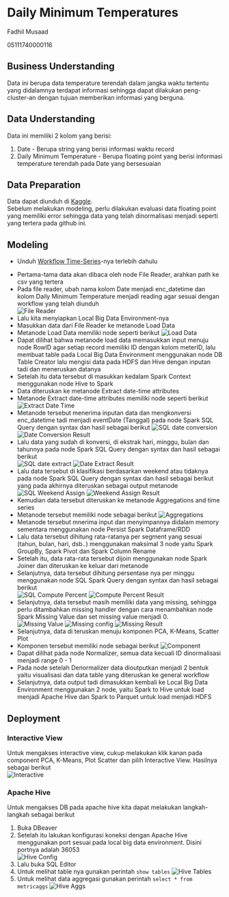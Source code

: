 # Daily Minimum Temperatures

Fadhil Musaad

05111740000116

## Business Understanding

Data ini berupa data temperature terendah dalam jangka waktu tertentu yang didalamnya terdapat informasi sehingga dapat dilakukan peng-cluster-an dengan tujuan memberikan informasi yang berguna.

## Data Understanding

Data ini memiliki 2 kolom yang berisi:
1. Date - Berupa string yang berisi informasi waktu record
2. Daily Minimum Temperature - Berupa floating point yang berisi informasi temperature terendah pada Date yang bersesuaian 

## Data Preparation

Data dapat diunduh di [Kaggle](https://www.kaggle.com/shenba/time-series-datasets).<br/>
Sebelum melakukan modeling, perlu dilakukan evaluasi data floating point yang memiliki error sehingga data yang telah dinormalisasi menjadi seperti yang tertera pada github ini.

## Modeling

- Unduh [Workflow Time-Series](https://hub.knime.com/knime/spaces/Examples/latest/10_Big_Data/02_Spark_Executor/09_Big_Data_Irish_Meter_on_Spark_only)-nya terlebih dahulu

* Pertama-tama data akan dibaca oleh node File Reader, arahkan path ke csv yang tertera
* Pada file reader, ubah nama kolom Date menjadi enc_datetime dan kolom Daily Minimum Temperature menjadi reading agar sesuai dengan workflow yang telah diunduh<br/>
![File Reader](img/filereader.png)
* Lalu kita menyiapkan Local Big Data Environment-nya
* Masukkan data dari File Reader ke metanode Load Data
* Metanode Load Data memiliki node seperti berikut
![Load Data](img/loaddata.png)
* Dapat dilihat bahwa metanode load data memasukkan input menuju node RowID agar setiap record memiliki ID dengan kolom meterID, lalu membuat table pada Local Big Data Environment menggunakan node DB Table Creator lalu mengisi data pada HDFS dan Hive dengan inputan tadi dan meneruskan datanya
* Setelah itu data tersebut di masukkan kedalam Spark Context menggunakan node Hive to Spark
* Data diteruskan ke metanode Extract date-time attributes
* Metanode Extract date-time attributes memiliki node seperti berikut
![Extract Date Time](img/extractdatetime.png)
* Metanode tersebut menerima inputan data dan mengkonversi enc_datetime tadi menjadi eventDate (Tanggal) pada node Spark SQL Query dengan syntax dan hasil sebagai berikut
![SQL date conversion](img/sqldateconversion.png)
![Date Conversion Result](img/dateconversionresult.png)
* Lalu data yang sudah di konversi, di ekstrak hari, minggu, bulan dan tahunnya pada node Spark SQL Query dengan syntax dan hasil sebagai berikut<br/>
![SQL date extract](img/sqldateextract.png)
![Date Extract Result](img/dateextractresult.png)
* Lalu data tersebut di klasifikasi berdasarkan weekend atau tidaknya pada node Spark SQL Query dengan syntax dan hasil sebagai berikut yang pada akhirnya diteruskan sebagai output metanode<br/>
![SQL Weekend Assign](img/sqlassignweekend.png)
![Weekend Assign Result](img/assignweekendresult.png)
* Kemudian data tersebut diteruskan ke metanode Aggregations and time series 
* Metanode tersebut memiliki node sebagai berikut
![Aggregations](img/aggregation.png)
* Metanode tersebut mnerima input dan menyimpannya didalam memory sementara menggunakan node Persist Spark Dataframe/RDD
* Lalu data tersebut dihitung rata-ratanya per segment yang sesuai (tahun, bulan, hari, dsb..) menggunakan maksimal 3 node yaitu Spark GroupBy, Spark Pivot dan Spark Column Rename 
* Setelah itu, data rata-rata tersebut dijoin menggunakan node Spark Joiner dan diteruskan ke keluar dari metanode
* Selanjutnya, data tersebut dihitung persentase nya per minggu  menggunakan node SQL Spark Query dengan syntax dan hasil sebagai berikut<br/>
![SQL Compute Percent](img/sqlcomputepct.png)
![Compute Percent Result](img/computepctresult.png)
* Selanjutnya, data tersebut masih memiliki data yang missing, sehingga perlu ditambahkan missing handler dengan cara menambahkan node Spark Missing Value dan set missing value menjadi 0.<br/>
![Missing Value](img/missingvalue.png)
![Missing config](img/missingconfig.png)
![Missing Result](img/missingresult.png)
* Selanjutnya, data di teruskan menuju komponen PCA, K-Means, Scatter Plot
* Komponen tersebut memiliki node sebagai berikut
![Component](img/pcakmeans.png)
* Dapat dilihat pada node Normalizer, semua data kecuali ID dinormalisasi menjadi range 0 - 1
* Pada node setelah Denormalizer data dioutputkan menjadi 2 bentuk yaitu visualisasi dan data table yang diteruskan ke general workflow
* Selanjutnya, data output tadi dimasukkan kembali ke Local Big Data Environment menggunakan 2 node, yaitu Spark to Hive untuk load menjadi Apache Hive dan Spark to Parquet untuk load menjadi HDFS

## Deployment
### Interactive View
Untuk mengakses interactive view, cukup melakukan klik kanan pada component PCA, K-Means, Plot Scatter dan pilih Interactive View. Hasilnya sebagai berikut<br/>
![Interactive](img/interactive.png)

### Apache Hive
Untuk mengakses DB pada apache hive kita dapat melakukan langkah-langkah sebagai berikut
1. Buka DBeaver
2. Setelah itu lakukan konfigurasi koneksi dengan Apache Hive menggunakan port sesuai pada local big data environment. Disini portnya adalah 36053<br/>
![Hive Config](img/hiveconfig.png)
3. Lalu buka SQL Editor
4. Untuk melihat table nya gunakan perintah `show tables`
![Hive Tables](img/hivetables.png)
5. Untuk melihat data aggregasi gunakan perintah `select * from metricaggs`
![Hive Aggs](img/metricaggs.png)
